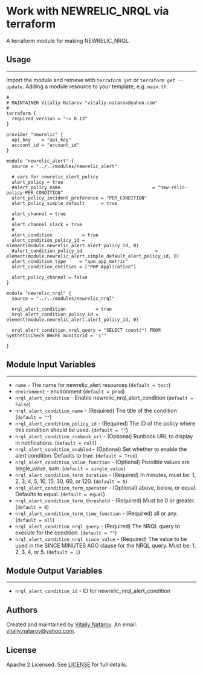 # Work with NEWRELIC_NRQL via terraform

A terraform module for making NEWRELIC_NRQL.


## Usage
----------------------
Import the module and retrieve with ```terraform get``` or ```terraform get --update```. Adding a module resource to your template, e.g. `main.tf`:

```
#
# MAINTAINER Vitaliy Natarov "vitaliy.natarov@yahoo.com"
#
terraform {
  required_version = "~> 0.13"
}

provider "newrelic" {
  api_key    = "api_key"
  account_id = "account_id"
}

module "newrelic_alert" {
  source = "../../modules/newrelic_alert"

  # vars for newrelic_alert_policy
  alert_policy = true
  #alert_policy_name                                  = "new-relic-policy-PER_CONDITION"
  alert_policy_incident_preference = "PER_CONDITION"
  alert_policy_simple_default      = true

  alert_channel = true
  #
  alert_channel_slack = true
  #
  alert_condition           = true
  alert_condition_policy_id = element(module.newrelic_alert.alert_policy_id, 0)
  #alert_condition_policy_id                           = element(module.newrelic_alert.simple_default_alert_policy_id, 0)
  alert_condition_type     = "apm_app_metric"
  alert_condition_entities = ["PHP Application"]

  alert_policy_channel = false
}

module "newrelic_nrql" {
  source = "../../modules/newrelic_nrql"

  nrql_alert_condition           = true
  nrql_alert_condition_policy_id = element(module.newrelic_alert.alert_policy_id, 0)

  nrql_alert_condition_nrql_query = "SELECT count(*) FROM SyntheticCheck WHERE monitorId = '1'"

}

```

## Module Input Variables
----------------------
- `name` - The name for newrelic_alert resources (`default = test`)
- `environment` - environment (`default = prod`)
- `nrql_alert_condition` - Enable newrelic_nrql_alert_condition (`default = False`)
- `nrql_alert_condition_name` - (Required) The title of the condition (`default = ""`)
- `nrql_alert_condition_policy_id` - (Required) The ID of the policy where this condition should be used. (`default = ""`)
- `nrql_alert_condition_runbook_url` - (Optional) Runbook URL to display in notifications. (`default = null`)
- `nrql_alert_condition_enabled` - (Optional) Set whether to enable the alert condition. Defaults to true. (`default = True`)
- `nrql_alert_condition_value_function` - (Optional) Possible values are single_value, sum. (`default = single_value`)
- `nrql_alert_condition_term_duration` - (Required) In minutes, must be: 1, 2, 3, 4, 5, 10, 15, 30, 60, or 120. (`default = 5`)
- `nrql_alert_condition_term_operator` - (Optional) above, below, or equal. Defaults to equal. (`default = equal`)
- `nrql_alert_condition_term_threshold` - (Required) Must be 0 or greater. (`default = 0`)
- `nrql_alert_condition_term_time_function` - (Required) all or any. (`default = all`)
- `nrql_alert_condition_nrql_query` - (Required) The NRQL query to execute for the condition. (`default = ""`)
- `nrql_alert_condition_nrql_since_value` - (Required) The value to be used in the SINCE <X> MINUTES AGO clause for the NRQL query. Must be: 1, 2, 3, 4, or 5. (`default = 1`)

## Module Output Variables
----------------------
- `nrql_alert_condition_id` - ID for newrelic_nrql_alert_condition


## Authors

Created and maintained by [Vitaliy Natarov](https://github.com/SebastianUA). An email: [vitaliy.natarov@yahoo.com](vitaliy.natarov@yahoo.com).

## License

Apache 2 Licensed. See [LICENSE](https://github.com/SebastianUA/terraform/blob/master/LICENSE) for full details.
